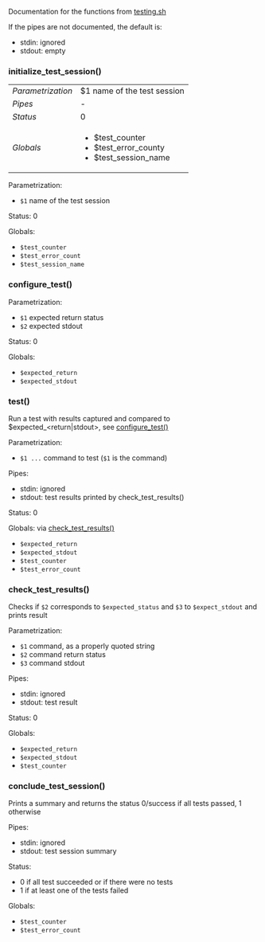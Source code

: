 Documentation for the functions from [testing.sh](testing.sh)

If the pipes are not documented, the default is:
- stdin: ignored
- stdout: empty

### initialize_test_session()

<table>
	<tr><td><em>Parametrization</em></td><td>$1 name of the test session</td></tr>
	<tr><td><em>Pipes</em></td><td>-</td><tr>
	<tr><td><em>Status</em></td><td>0</td></tr>
	<tr><td><em>Globals</em></td><td><ul>
		<li>$test_counter</li>
		<li>$test_error_county</li>
		<li>$test_session_name</li>
	</ul></td></tr>
</table>

Parametrization:
- `$1` name of the test session

Status: 0

Globals: 
- `$test_counter`
- `$test_error_count`
- `$test_session_name`

### configure_test()

Parametrization:
- `$1` expected return status
- `$2` expected stdout

Status: 0

Globals: 
- `$expected_return`
- `$expected_stdout`

### test()
Run a test with results captured and compared to $expected_<return|stdout>, see [configure_test()](#configure_test)

Parametrization:
- `$1 ...` command to test (`$1` is the command)

Pipes: 
- stdin: ignored
- stdout: test results printed by check_test_results()

Status: 0

Globals: via [check_test_results()](#check_test_results)
- `$expected_return` 
- `$expected_stdout`
- `$test_counter`
- `$test_error_count`  

### check_test_results()
Checks if `$2` corresponds to `$expected_status` and `$3` to `$expect_stdout` and prints result

Parametrization:
- `$1` command, as a properly quoted string
- `$2` command return status
- `$3` command stdout

Pipes: 
- stdin: ignored
- stdout: test result

Status: 0

Globals: 
- `$expected_return`
- `$expected_stdout`
- `$test_counter`

### conclude_test_session()
Prints a summary and returns the status 0/success if all tests passed, 1 otherwise

Pipes: 
- stdin: ignored
- stdout: test session summary

Status: 
- 0 if all test succeeded or if there were no tests
- 1 if at least one of the tests failed

Globals: 
- `$test_counter` 
- `$test_error_count`


